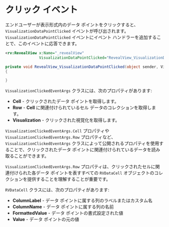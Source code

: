 # クリック イベント

エンドユーザーが表示形式内のデータ ポイントをクリックすると、`VisualizationDataPointClicked` イベントが呼び出されます。`VisualizationDataPointClicked` イベントにイベント ハンドラーを追加することで、このイベントに応答できます。

```xml
<rv:RevealView x:Name="_revealView"
               VisualizationDataPointClicked="RevealView_VisualizationDataPointClicked"/>
```

```cs
private void RevealView_VisualizationDataPointClicked(object sender, VisualizationClickedEventArgs e)
{

}
```

`VisualizationClickedEventArgs` クラスには、次のプロパティがあります:
- **Cell** - クリックされたデータ ポイントを取得します。
- **Row** - **Cell** に関連付けられているセル データのコレクションを取得します。
- **Visualization** - クリックされた視覚化を取得します。

`VisualizationClickedEventArgs.Cell` プロパティや `VisualizationClickedEventArgs.Row` プロパティなど、`VisualizationClickedEventArgs` クラスによって公開されるプロパティを使用することで、クリックされたデータ ポイントに関連付けられているデータを読み取ることができます。

`VisualizationClickedEventArgs.Row` プロパティは、クリックされたセルに関連付けられた各データ ポイントを表すすべての `RVDataCell` オブジェクトのコレクションを提供することを理解することが重要です。

`RVDataCell` クラスには、次のプロパティがあります:
- **ColumnLabel** - データ ポイントに属する列のラベルまたはカスタム名
- **ColumnName** - データ ポイントに属する列の名前
- **FormattedValue** - データ ポイントの書式設定された値
- **Value** - データ ポイントの元の値